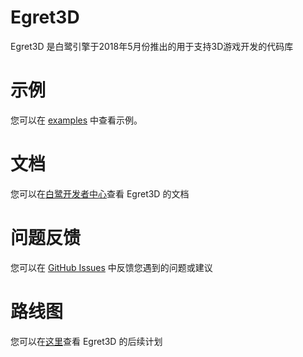 Egret3D
===========


Egret3D 是白鹭引擎于2018年5月份推出的用于支持3D游戏开发的代码库

示例
=================
您可以在 [examples](./examples/) 中查看示例。

文档
=================
您可以在[白鹭开发者中心](http://developer.egret.com/cn/docs/3d/)查看 Egret3D 的文档

问题反馈
=================
您可以在 [GitHub Issues](https://github.com/egret-labs/egret3d/issues) 中反馈您遇到的问题或建议

路线图
=================
您可以在[这里](http://developer.egret.com/cn/docs/3d/tutorials/roadmap/README.html)查看 Egret3D 的后续计划